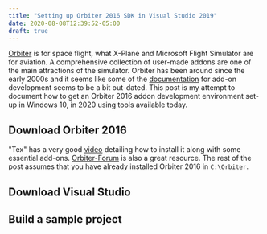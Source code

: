 ```yaml
---
title: "Setting up Orbiter 2016 SDK in Visual Studio 2019"
date: 2020-08-08T12:39:52-05:00
draft: true
---
```


[Orbiter](http://orbit.medphys.ucl.ac.uk/) is for space flight, what X-Plane and Microsoft Flight Simulator are for aviation. A comprehensive collection of user-made addons are one of the main attractions of the simulator. Orbiter has been around since the early 2000s and it seems like some of the [documentation](https://www.orbiterwiki.org/wiki/Category:OrbiterSDK) for add-on development seems to be a bit out-dated. This post is my attempt to document how to get an Orbiter 2016 addon development environment set-up in Windows 10, in 2020 using tools available today.

## Download Orbiter 2016

"Tex" has a very good [video](https://www.youtube.com/watch?v=BzcPO8rtLDQ) detailing how to install it along with some essential add-ons. [Orbiter-Forum](https://www.orbiter-forum.com) is also a great resource.
The rest of the post assumes that you have already installed Orbiter 2016 in `C:\Orbiter`.

## Download Visual Studio

## Build a sample project 

